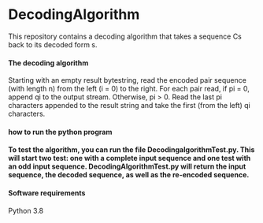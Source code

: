 # DecodingAlgorithm

<p> This repository contains a decoding algorithm that takes a sequence Cs back to its decoded form s.<p>

<h4> The decoding algorithm </h4>
<p>Starting with an empty result bytestring, read the encoded pair sequence (with length n) from the left (i = 0) to the right. For each pair read, if pi = 0, append
qi to the output stream. Otherwise, pi > 0. Read the last pi characters appended to the result string and take the first (from the left) qi characters. </p>

<h4> how to run the python program <h4>
</p> To test the algorithm, you can run the file DecodingalgorithmTest.py. This will start two test: one with a complete input sequence and one test with an odd input sequence. DecodingAlgorithmTest.py will return the input sequence, the decoded sequence, as well as the re-encoded sequence. </p>

<h4> Software requirements </h4>
Python 3.8


